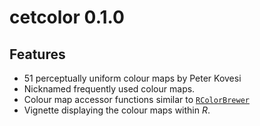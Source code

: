 # cetcolor 0.1.0

## Features

- 51 perceptually uniform colour maps by Peter Kovesi
- Nicknamed frequently used colour maps.
- Colour map accessor functions similar to [`RColorBrewer`](https://cran.r-project.org/package=RColorBrewer)
- Vignette displaying the colour maps within _R_.
